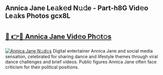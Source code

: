 ## Annica Jane Le𝚊k𝚎d N𝚞𝚍e - Part-h8G Vid𝚎o Le𝚊ks Photos gcx8L

# <h2><a href="http://fbezxm6.evod.top/?m=Annica+Jane">🔗 👉🔴 Annica Jane Vid𝚎o Ph𝚘t𝚘s</a></h2>

[![Annica Jane N𝚞d𝚎s](https://i.imgur.com/8V9OHl7.gif)](http://fbezxm6.evod.top/?m=Annica+Jane)
Digital entertainer Annica Jane and social media sensation, celebrated for sharing dance and lifestyle themes through viral dance challenges and brief videos. Public figures Annica Jane often face criticism for their political positions. 

